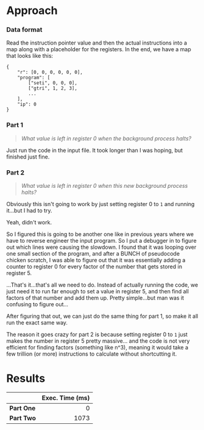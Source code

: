 # Approach
### Data format

Read the instruction pointer value and then the actual instructions into a map along with a placeholder for the
registers. In the end, we have a map that looks like this:
```
{
	"r": [0, 0, 0, 0, 0, 0],
	"program": [
		["seti", 0, 0, 0],
		["gtri", 1, 2, 3],
		...
	],
	"ip": 0
}
```

### Part 1
> _What value is left in register 0 when the background process halts?_

Just run the code in the input file. It took longer than I was hoping, but finished just fine.

### Part 2
> _What value is left in register 0 when this new background process halts?_

Obviously this isn't going to work by just setting register 0 to `1` and running it...but I had to try.

Yeah, didn't work.

So I figured this is going to be another one like in previous years where we have to reverse engineer the input program.
So I put a debugger in to figure out which lines were causing the slowdown. I found that it was looping over one small section
of the program, and after a BUNCH of pseudocode chicken scratch, I was able to figure out that it was essentially
adding a counter to register 0 for every factor of the number that gets stored in register 5.

...That's it...that's all we need to do. Instead of actually running the code, we just need it to run far enough
to set a value in register 5, and then find all factors of that number and add them up. Pretty simple...but man was
it confusing to figure out...

After figuring that out, we can just do the same thing for part 1, so make it all run the exact same way.

The reason it goes crazy for part 2 is because setting register 0 to `1` just makes the number in register 5 pretty massive...
and the code is not very efficient for finding factors (something like n^3), meaning it would take a few trillion (or more)
instructions to calculate without shortcutting it.

# Results

|              | Exec. Time (ms) |
|--------------|----------------:|
| **Part One** |               0 |
| **Part Two** |            1073 |

